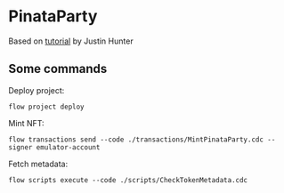 # PinataParty

Based on [tutorial](https://medium.com/pinata/how-to-create-nfts-like-nba-top-shot-with-flow-and-ipfs-701296944bf) by Justin Hunter

## Some commands

Deploy project:
```
flow project deploy
```

Mint NFT:
```
flow transactions send --code ./transactions/MintPinataParty.cdc --signer emulator-account
```

Fetch metadata:
```
flow scripts execute --code ./scripts/CheckTokenMetadata.cdc 
```